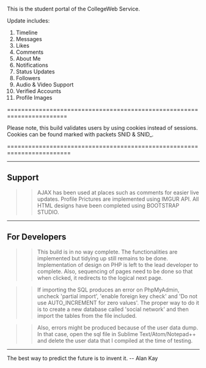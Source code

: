 This is the student portal of the CollegeWeb Service. 

Update includes:

1. Timeline
2. Messages
3. Likes
4. Comments
5. About Me
6. Notifications
7. Status Updates
8. Followers
9. Audio & Video Support
10. Verified Accounts
11. Profile Images


=======================================================================

Please note, this build validates users by using cookies instead of sessions. 
Cookies can be found marked with packets SNID & SNID_. 

========================================================================

--------------------------------------------
Support
--------------------------------------------

>> AJAX has been used at places such as comments for easier live updates. 
>> Profile Prictures are implemented using IMGUR API. 
>> All HTML designs have been completed using BOOTSTRAP STUDIO.

--------------------------------------------
For Developers
--------------------------------------------

>> This build is in no way complete. The functionalities are implemented but tidying up still remains to be done. 
Implementation of design on PHP is left to the lead developer to complete. Also, sequencing of pages need to be 
done so that when clicked, it redirects to the logical next page. 

>> If importing the SQL produces an error on PhpMyAdmin, uncheck 'partial import', 'enable foreign key check' and 'Do not   use AUTO_INCREMENT for zero values'. The proper way to do it is to create a new database called 'social network' and then import the tables from the file included. 


>> Also, errors might be produced because of the user data dump. In that case, open the sql file in Sublime Text/Atom/Notepad++ and delete the user data that I compiled at the time of testing. 

----------------------------------------------------------------------------------------------------------------------------

The best way to predict the future is to invent it.
													-- Alan Kay
